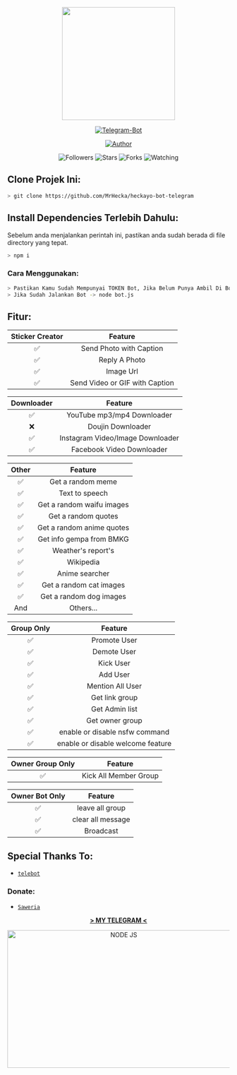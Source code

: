 <p align="center">
<img src="https://avatars0.githubusercontent.com/u/71875420?s=400&u=5c417305130d96788de7e5add2627c32c236cfd9&v=4" width="256" height="256"/>
</p>

<p align="center">
<a href="#"><img title="Telegram-Bot" src="https://img.shields.io/badge/Telegram%20Bot-blue?colorA=%23ff0000&colorB=00BFFF&style=for-the-badge"></a>
</p>

<p align="center">
<a href="https://github.com/MrHecka"><img title="Author" src="https://img.shields.io/badge/Author-MrHecka-darkblue.svg?style=for-the-badge&logo=github"></a>
</p>

<p align="center">
<img title="Followers" src="https://img.shields.io/github/followers/MrHecka?color=gold&style=flat-square">
<img title="Stars" src="https://img.shields.io/github/stars/MrHecka/whatsapp-bot?color=magenta&style=flat-square">
<img title="Forks" src="https://img.shields.io/github/forks/MrHecka/whatsapp-bot?color=brickred&style=flat-square">
<img title="Watching" src="https://img.shields.io/github/watchers/MrHecka/whatsapp-bot?label=Watchers&color=red&style=flat-square">
</p>


## Clone Projek Ini:

```bash
> git clone https://github.com/MrHecka/heckayo-bot-telegram
```

## Install Dependencies Terlebih Dahulu:
Sebelum anda menjalankan perintah ini, pastikan anda sudah berada di file directory yang tepat.

```bash
> npm i
```

### Cara Menggunakan:
```bash
> Pastikan Kamu Sudah Mempunyai TOKEN Bot, Jika Belum Punya Ambil Di Bot Father Terlebih Dahulu!
> Jika Sudah Jalankan Bot -> node bot.js
```

## Fitur:

| Sticker Creator |                Feature           |
| :-----------: | :--------------------------------: |
|       ✅       | Send Photo with Caption          |
|       ✅       | Reply A Photo                    |
|       ✅       | Image Url                        |
|       ✅       | Send Video or GIF with Caption   |


| Downloader |                     Feature                |
| :------------: | :---------------------------------------------: |
|       ✅        |   YouTube mp3/mp4 Downloader                    |
|       ❌        |   Doujin Downloader         |
|       ✅        |   Instagram Video/Image Downloader                  |
|       ✅        |   Facebook Video Downloader                  |


| Other  |                     Feature                     |
| :------------: | :---------------------------------------------: |
|       ✅        |   Get a random meme             |
|       ✅        |   Text to speech                |
|       ✅        |   Get a random waifu images     |
|       ✅        |   Get a random quotes           |
|       ✅        |   Get a random anime quotes     |
|       ✅        |   Get info gempa from BMKG      |
|       ✅        |   Weather's report's     |
|       ✅        |   Wikipedia                 |
|       ✅        |   Anime searcher    |
|       ✅        |   Get a random cat images       |
|       ✅        |   Get a random dog images       |
|      And        |   Others...                     |


| Group Only  |                     Feature                     |
| :------------: | :---------------------------------------------: |
|       ✅        |   Promote User                  |
|       ✅        |   Demote User                   |
|       ✅        |   Kick User                     |
|       ✅        |   Add User                      |
|       ✅        |   Mention All User              |
|       ✅        |   Get link group                |
|       ✅        |   Get Admin list                |
|       ✅        |   Get owner group               |
|       ✅        |   enable or disable nsfw command|
|       ✅        |   enable or disable welcome feature|


| Owner Group Only  |              Feature                |
| :------------: | :---------------------------------------------: |
|       ✅        |   Kick All Member Group                 |

| Owner Bot Only  |              Feature                |
| :------------: | :---------------------------------------------: |
|       ✅        |   leave all group                   |
|       ✅        |   clear all message                 |
|       ✅        |   Broadcast                      |


## Special Thanks To:
* [`telebot`](https://github.com/mullwar/telebot)

### Donate:
* [`Saweria`](https://saweria.co/Heckayo)

<p align="center">
<a href="https://telegram.me/MrHecka"><b>> MY TELEGRAM <</b></a>
</p>

<p align="center">
<img title="NODE JS" width="512" height="312" src="https://upload.wikimedia.org/wikipedia/commons/thumb/d/d9/Node.js_logo.svg/1920px-Node.js_logo.svg.png">
 </p>
